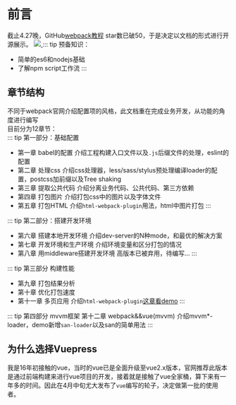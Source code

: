 # 前言

截止4.27晚，GitHub[webpack教程](https://github.com/dingjiamughal/webpack3.0-note) star数已破50，于是决定以文档的形式进行开源展示。
<a href="https://github.com/dingjiamughal/webpack3.0-note">
  <img src="https://img.shields.io/github/stars/dingjiamughal/webpack3.0-note.svg?style=social&label=Star">
</a>
::: tip 预备知识：
- 简单的es6和nodejs基础
- 了解npm script工作流
:::

## 章节结构
不同于webpack官网介绍配置项的风格，此文档重在完成业务开发，从功能的角度进行编写 <br>
目前分为12章节：<br>
::: tip 第一部分：基础配置
* 第一章 babel的配置 介绍工程构建入口文件以及`.js`后缀文件的处理，eslint的配置
* 第二章 处理css 介绍css处理器，less/sass/stylus预处理编译loader的配置，postcss加前缀以及Tree shaking
* 第三章 提取公共代码 介绍分离业务代码、公共代码、第三方依赖
* 第四章 打包图片 介绍打包css中的图片以及字体文件
* 第五章 打包HTML 介绍`html-webpack-plugin`用法，html中图片打包
:::

::: tip 第二部分：搭建开发环境
* 第六章 搭建本地开发环境 介绍dev-server的N种mode，和最优的解决方案
* 第七章 开发环境和生产环境 介绍环境变量和区分打包的情况
* 第八章 用middleware搭建开发环境 高版本已被弃用，待编写...
:::

<demo-1 title="以下部分未完成"></demo-1>

::: tip 第三部分 构建性能
* 第九章 打包结果分析
* 第十章 优化打包速度
* 第十一章 多页应用 介绍`html-webpack-plugin`[这章看demo](https://github.com/dingjiamughal/webpack3.0-note/tree/master/muti-page-demo)
:::

::: tip 第四部分 mvvm框架
第十二章 webpack&&vue(mvvm) 介绍mvvm*-loader，demo新增`san-loader`以及san的简单用法
:::

## 为什么选择Vuepress
我是16年初接触的vue，当时的vue已是全面升级至vue2.x版本，官网推荐此版本是通过前端构建来进行vue项目的开发，接着就是接触了vue全家桶，算下来有一年多的时间。因此在4月中旬尤大发布了`vue`编写的轮子，决定做第一批的使用者。
